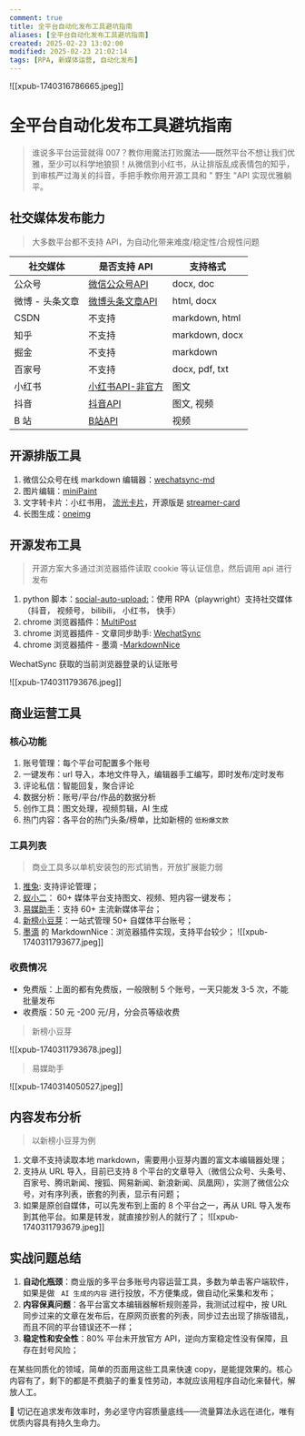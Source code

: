 ```yaml
---
comment: true
title: 全平台自动化发布工具避坑指南
aliases: [全平台自动化发布工具避坑指南]
created: 2025-02-23 13:02:00
modified: 2025-02-23 21:02:14
tags: [RPA, 新媒体运营, 自动化发布]
---
```


![[xpub-1740316786665.jpeg]]

# 全平台自动化发布工具避坑指南

> 谁说多平台运营就得 007？教你用魔法打败魔法——既然平台不想让我们优雅，至少可以科学地狼狈！从微信到小红书，从让排版乱成表情包的知乎，到审核严过海关的抖音，手把手教你用开源工具和 " 野生 "API 实现优雅躺平。

## 社交媒体发布能力

> 大多数平台都不支持 API，为自动化带来难度/稳定性/合规性问题

| 社交媒体      | 是否支持 API                                                                                                             | 支持格式           |
| --------- | -------------------------------------------------------------------------------------------------------------------- | -------------- |
| 公众号       | [微信公众号API](https://developers.weixin.qq.com/doc/offiaccount/Publish/Publish.html)                                    | docx, doc      |
| 微博 - 头条文章 | [微博头条文章API](https://open.weibo.com/wiki/Toutiao/api)                                                                 | html, docx     |
| CSDN      | 不支持                                                                                                                  | markdown, html |
| 知乎        | 不支持                                                                                                                  | markdown, docx |
| 掘金        | 不支持                                                                                                                  | markdown       |
| 百家号       | 不支持                                                                                                                  | docx, pdf, txt |
| 小红书       | [小红书API-非官方](https://github.com/ReaJason/xhs)                                                                        | 图文             |
| 抖音        | [抖音API](https://developer.open-douyin.com/docs/resource/zh-CN/dop/develop/sdk/web-app/h5/share-to-h5)                | 图文, 视频         |
| B 站       | [B站API](https://open.bilibili.com/doc/4/0c532c6a-e6fb-0aff-8021-905ae2409095#h1-u6587u4EF6u4E0Au4F20u9884u5904u7406) | 视频             |

## 开源排版工具

1. 微信公众号在线 markdown 编辑器：[wechatsync-md](https://www.wechatsync.com/md)
2. 图片编辑：[miniPaint](https://viliusle.github.io/miniPaint)
3. 文字转卡片：小红书用， [流光卡片](https://fireflycard.shushiai.com/zh)，开源版是 [streamer-card](https://github.com/ygh3279799773/streamer-card)
4. 长图生成：[oneimg](https://github.com/byodian/oneimg)

## 开源发布工具

> 开源方案大多通过浏览器插件读取 cookie 等认证信息，然后调用 api 进行发布

1. python 脚本：[social-auto-upload:](https://github.com/dreammis/social-auto-upload)：使用 RPA（playwright）支持社交媒体（抖音， 视频号， bilibili， 小红书， 快手）
2. chrome 浏览器插件：[MultiPost](https://www.multipostdigital.com)
3. chrome 浏览器插件 - 文章同步助手: [WechatSync](https://github.com/wechatsync/Wechatsync)
4. chrome 浏览器插件 - 墨滴 -[MarkdownNice](https://product.mdnice.com)

WechatSync 获取的当前浏览器登录的认证账号

![[xpub-1740311793676.jpeg]]

## 商业运营工具

### 核心功能

1. 账号管理：每个平台可配置多个账号
2. 一键发布：url 导入，本地文件导入，编辑器手工编写，即时发布/定时发布
3. 评论私信：智能回复，聚合评论
4. 数据分析：账号/平台/作品的数据分析
5. 创作工具：图文处理，视频剪辑，AI 生成
6. 热门内容：各平台的热门头条/榜单，比如新榜的 `低粉爆文款`

### 工具列表

> 商业工具多以单机安装包的形式销售，开放扩展能力弱

1. [推兔](https://tuitool.cn/): 支持评论管理；
2. [蚁小二](https://www.yixiaoer.cn/)： 60+ 媒体平台支持图文、视频、短内容一键发布；
3. [易媒助手](https://yimeizhushou.com/vip.html)：支持 60+ 主流新媒体平台；
4. [新榜小豆芽](https://d.newrank.cn/)：一站式管理 50+ 自媒体平台账号；
5. [墨滴](https://product.mdnice.com/) 的 MarkdownNice：浏览器插件实现，支持平台较少；
![[xpub-1740311793677.jpeg]]

### 收费情况

* 免费版：上面的都有免费版，一般限制 5 个账号，一天只能发 3-5 次，不能批量发布
* 收费版：50 元 -200 元/月，分会员等级收费

> 新榜小豆芽

![[xpub-1740311793678.jpeg]]

> 易媒助手

![[xpub-1740314050527.jpeg]]

## 内容发布分析

> 以新榜小豆芽为例

1. 文章不支持读取本地 markdown，需要用小豆芽内置的富文本编辑器处理；
2. 支持从 URL 导入，目前已支持 8 个平台的文章导入（微信公众号、头条号、百家号、腾讯新闻、搜狐、网易新闻、新浪新闻、凤凰网），实测了微信公众号，对有序列表，嵌套的列表，显示有问题；
3. 如果是原创自媒体，可以先发布到上面的 8 个平台之一，再从 URL 导入发布到其他平台。如果是转发，就直接抄别人的就行了；
![[xpub-1740311793679.jpeg]]

## 实战问题总结

1. **自动化瓶颈**：商业版的多平台多账号内容运营工具，多数为单击客户端软件，如果是做 ` AI 生成的内容` 进行投放，不方便集成，做自动化采集和发布；
2. **内容保真问题**：各平台富文本编辑器解析规则差异，我测试过程中，按 URL 同步过来的文章在发布后，在原网页嵌套的列表，同步过去出现了排版错乱，而且不同的平台错误还不一样；
3. **稳定性和安全性**：80% 平台未开放官方 API，逆向方案稳定性没有保障，且存在封号风险；

在某些同质化的领域，简单的页面用这些工具来快速 copy，是能提效果的。核心内容有了，剩下的都是不费脑子的重复性劳动，本就应该用程序自动化来替代，解放人工。

📌 切记在追求发布效率时，务必坚守内容质量底线——流量算法永远在进化，唯有优质内容具有持久生命力。
